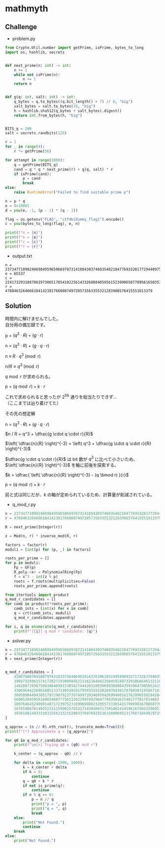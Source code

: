 # mathmyth

## Challenge

- problem.py
```python
from Crypto.Util.number import getPrime, isPrime, bytes_to_long
import os, hashlib, secrets


def next_prime(n: int) -> int:
    n += 1
    while not isPrime(n):
        n += 1
    return n


def g(q: int, salt: int) -> int:
    q_bytes = q.to_bytes((q.bit_length() + 7) // 8, "big")
    salt_bytes = salt.to_bytes(16, "big")
    h = hashlib.sha512(q_bytes + salt_bytes).digest()
    return int.from_bytes(h, "big")


BITS_q = 280
salt = secrets.randbits(128)

r = 1
for _ in range(4):
    r *= getPrime(56)

for attempt in range(1000):
    q = getPrime(BITS_q)
    cand = q * q * next_prime(r) + g(q, salt) * r
    if isPrime(cand):
        p = cand
        break
else:
    raise RuntimeError("Failed to find suitable prime p")

n = p * q
e = 0x10001
d = pow(e, -1, (p - 1) * (q - 1))

flag = os.getenv("FLAG", "ctf4b{dummy_flag}").encode()
c = pow(bytes_to_long(flag), e, n)

print(f"n = {n}")
print(f"e = {e}")
print(f"c = {c}")
print(f"r = {r}")
```

- output.txt
```
n = 23734771090248698495965066978731410043037460354821847769332817729448975545908794119067452869598412566984925781008642238995593407175153358227331408865885159489921512208891346616583672681306322601209763619655504176913841857299598426155538234534402952826976850019794857846921708954447430297363648280253578504979311210518547
e = 65537
c = 22417329318878619730651705410225614332680840585615239906507789561650353082833855142192942351615391602350331869200198929410120997195750699143505598991770858416937216272158142281144782652750654697847840376002907226725362778292640956434687927315158519324142726613719655726444468707122866655123649786935639872601647255712257
r = 4788463264666184142381766080749720573563355321283908576415551013379
```

## Solution

時間内に解けませんでした。<br>
自分用の備忘録です。

p = $(q^2 \cdot R) + (g \cdot r)$

n = $(q^3 \cdot R) + (g \cdot q \cdot r)$

n ≡ $R \cdot q^3 \pmod{r}$

$n / R \equiv q^3 \pmod{r}$

$q \bmod r$ が求められる。

p = $(q \bmod r) + k \cdot r$

これで求められると思ったが $2^{56}$ 通りを総当たりできず...<br>
（ここまでは辿り着けてた）

その先の想定解

n = $(q^3 \cdot R) + (g \cdot q \cdot r)$

$n / R = q^3 + \dfrac{g \cdot q \cdot r}{R}$

$\left( \dfrac{n}{R} \right)^{-3} = \left( q^3 + \dfrac{g \cdot q \cdot r}{R} \right)^{-3}$

$\dfrac{g \cdot q \cdot r}{R}$ は bit 数が $q^3$ に比べて小さいため、<br>
$\left( \dfrac{n}{R} \right)^{-3}$ を軸に前後を探索する。

$k = \dfrac{ \left( \dfrac{n}{R} \right)^{-3} - (q \bmod r) }{r}$

p = $(q \bmod r) + k \cdot r$

前と式は同じだが、$k$ の軸が定められているため、計算量が削減されている。

- q_mod_r.py
```python
n = 23734771090248698495965066978731410043037460354821847769332817729448975545908794119067452869598412566984925781008642238995593407175153358227331408865885159489921512208891346616583672681306322601209763619655504176913841857299598426155538234534402952826976850019794857846921708954447430297363648280253578504979311210518547
r = 4788463264666184142381766080749720573563355321283908576415551013379

R = next_prime(Integer(r))

z = Mod(n, r) * inverse_mod(R, r)

factors = factor(r)
moduli = [int(p) for (p, _) in factors]

roots_per_prime = []
for p in moduli:
    Fp = GF(p)
    R_poly.<x> = PolynomialRing(Fp)
    f = x^3 - int(z % p)
    roots = f.roots(multiplicities=False)
    roots_per_prime.append(roots)

from itertools import product
q_mod_r_candidates = []
for comb in product(*roots_per_prime):
    comb_ints = [int(x) for x in comb]
    q = crt(comb_ints, moduli)
    q_mod_r_candidates.append(q)

for i, q in enumerate(q_mod_r_candidates):
    print(f"[{i}] q mod r candidate: {q}")
```

- solver.py
```python
n = 23734771090248698495965066978731410043037460354821847769332817729448975545908794119067452869598412566984925781008642238995593407175153358227331408865885159489921512208891346616583672681306322601209763619655504176913841857299598426155538234534402952826976850019794857846921708954447430297363648280253578504979311210518547
r = 4788463264666184142381766080749720573563355321283908576415551013379
R = next_prime(Integer(r))


q_mod_r_candidates = [
    4200798870418079743183373640690101637639619324954989327173283704835,
    3989732896157417202719300984522116216404235045924973291866646132116,
    1462887293675083884699153856274442031003069830086435930647905652415,
    3306964422699180513371995395917959355933026978430178798303195867103,
    3095898448438517972907922739749973934697642699400162762996558294384,
    569052845956184654887775611502299749296477483561625401777817814683,
    1887646452409914871723975231699699802328557333654157996981670868770,
    1676580478149252331259902575531714381093173054624141961675033296051,
    3938198140333103155621521528033760769255363160069513176871843829729
]

q_approx = (n // R).nth_root(3, truncate_mode=True)[0]
print(f"[*] Approximate q ≈ {q_approx}")

for q0 in q_mod_r_candidates:
    print(f"\n[>] Trying q0 ≡ {q0} mod r")

    k_center = (q_approx - q0) // r

    for delta in range(-1000, 1000):
        k = k_center + delta
        if k < 0:
            continue
        q = q0 + k * r
        if not is_prime(q):
            continue
        if n % q == 0:
            p = n // q
            print("p = ", p)
            print("q = ", q)
            break
    else:
        print("Not Found.")
        continue
    break
else:
    print("Not Found.")
```
